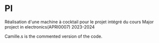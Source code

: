 # PI
Réalisation d'une machine à cocktail pour le projet intégré du cours Major project in electronics(APRI0007) 2023-2024 

Camille.s is the commented version of the code.
